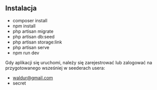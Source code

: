 ## Instalacja

- composer install
- npm install
- php artisan migrate
- php artisan db:seed
- php artisan storage:link
- php artisan serve
- npm run dev 

Gdy aplikacji się uruchomi, należy się zarejestrować lub zalogować na przygotowanego wsześniej w seederach usera:
- waldur@gmail.com
- secret
